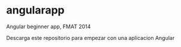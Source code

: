 angularapp
===========

Angular beginner app, FMAT 2014

Descarga este repositorio para empezar con una aplicacion Angular
